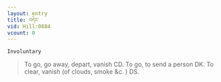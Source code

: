 ```yaml
---
layout: entry
title: འདེང་
vid: Hill:0884
vcount: 0
---
```

`Involuntary` 
> To go, go away, depart, vanish CD\.
 To go, to send a person DK\.
 To clear, vanish (of clouds, smoke &c\.
) DS\.

